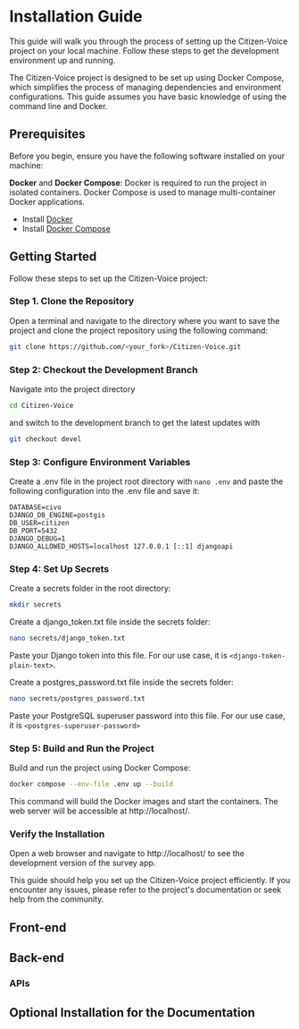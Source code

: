 # Installation Guide
This guide will walk you through the process of setting up the Citizen-Voice project on your local machine. Follow these steps to get the development environment up and running.

The Citizen-Voice project is designed to be set up using Docker Compose, which simplifies the process of managing dependencies and environment configurations. This guide assumes you have basic knowledge of using the command line and Docker.

## Prerequisites
Before you begin, ensure you have the following software installed on your machine:

**Docker** and **Docker Compose**: Docker is required to run the project in isolated containers. Docker Compose is used to manage multi-container Docker applications.

- Install [Docker](https://docs.docker.com/get-started/get-docker/)
- Install [Docker Compose](https://docs.docker.com/compose/install/)


## Getting Started
Follow these steps to set up the Citizen-Voice project:

### Step 1. Clone the Repository

Open a terminal and navigate to the directory where you want to save the project and clone the project repository using the following command:
 ```bash
git clone https://github.com/<your_fork>/Citizen-Voice.git
 ```

### Step 2: Checkout the Development Branch
Navigate into the project directory 
```bash
cd Citizen-Voice
``` 
and switch to the development branch to get the latest updates with 
```bash
git checkout devel
```
### Step 3: Configure Environment Variables
Create a .env file in the project root directory with `nano .env` and paste the following configuration into the .env file and save it:
```
DATABASE=civo
DJANGO_DB_ENGINE=postgis
DB_USER=citizen
DB_PORT=5432
DJANGO_DEBUG=1
DJANGO_ALLOWED_HOSTS=localhost 127.0.0.1 [::1] djangoapi
```
### Step 4: Set Up Secrets
Create a secrets folder in the root directory:
```bash
mkdir secrets
```
Create a django_token.txt file inside the secrets folder:
```bash
nano secrets/django_token.txt
```
Paste your Django token into this file. For our use case, it is `<django-token-plain-text>`.

Create a postgres_password.txt file inside the secrets folder:
```bash
nano secrets/postgres_password.txt
```
Paste your PostgreSQL superuser password into this file. For our use case, it is ```<postgres-superuser-password>```

### Step 5: Build and Run the Project
Build and run the project using Docker Compose:
```bash
docker compose --env-file .env up --build
```
This command will build the Docker images and start the containers. The web server will be accessible at http://localhost/.
### Verify the Installation
Open a web browser and navigate to http://localhost/ to see the development version of the survey app.

This guide should help you set up the Citizen-Voice project efficiently. If you encounter any issues, please refer to the project's documentation or seek help from the community.


## Front-end
## Back-end
### APIs

## Optional Installation for the Documentation